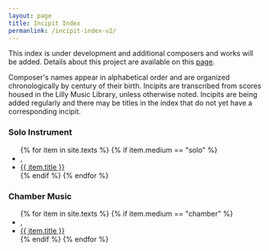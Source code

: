 ```yaml
---
layout: page
title: Incipit Index
permanlink: /incipit-index-v2/
---
```

This index is under development and additional composers and works will be added. Details about this project are available on this [page](https://annakijas1.github.io/rebalancing-music-canon/about/).

Composer's names appear in alphabetical order and are organized chronologically by century of their birth. Incipits are transcribed from scores housed in the Lilly Music Library, unless otherwise noted. Incipits are being added regularly and there may be titles in the index that do not yet have a corresponding incipit.

<div class="toc">

<h3>Solo Instrument</h3>
    <ul class="texts">
    {% for item in site.texts %}
      {% if item.medium == "solo" %}
          <li class="text-author">,
          <li class="text-title">
          <a href="{{ site.baseurl }}{{ item.url }}">
        {{ item.title }} 
            </a>
    </li>
      {% endif %}
    {% endfor %}
</ul>

<h3>Chamber Music</h3>
    <ul class="texts">
    {% for item in site.texts %}
      {% if item.medium == "chamber" %}
         <li class="text-author">,
        <li class="text-title">
          <a href="{{ site.baseurl }}{{ item.url }}">
        {{ item.title }}
              </a>
    </li>
      {% endif %}
    {% endfor %}
</ul>


</div>
